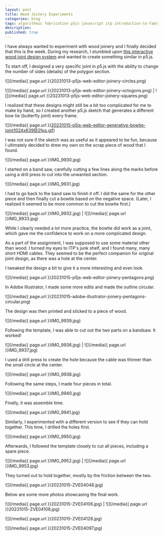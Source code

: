 ```yaml
---
layout: post
title: Wood Joinery Experiments
categories: blog
tags: algorithmic fabrication p5js javascript itp introduction-to-fabrication
description:
published: true
---
```


I have always wanted to experiment with wood joinery and I finally decided that this is the week. During my research, I stumbled upon [this interactive wood joint design system](http://www.ma-la.com/tsugite.html) and wanted to create something similar in p5.js.

<!--more-->

To start off, I designed a very specific joint in p5.js with the ability to change the number of sides (details) of the polygon section.

![](/media{{ page.url }}20231013-p5js-web-editor-joinery-circles.png)

![](/media{{ page.url }}20231013-p5js-web-editor-joinery-octogons.png) | ![](/media{{ page.url }}20231013-p5js-web-editor-joinery-squares.png)

I realized that these designs might still be a bit too complicated for me to make by hand, so I created another p5.js sketch that generates a different bow tie (butterfly joint) every frame.

![](/media{{ page.url }}20231015-p5js-web-editor-generative-bowtie-joint1024x639@2fps.gif)

I was not sure if the sketch was as useful as it appeared to be fun, because I ultimately decided to drew my own on the scrap piece of wood that I found.

![](/media{{ page.url }}IMG_9930.jpg)

I started on a band saw, carefully cutting a few lines along the marks before using a drill press to cut into the unwanted section.

![](/media{{ page.url }}IMG_9931.jpg)

I had to go back to the band saw to finish it off. I did the same for the other piece and then finally cut a bowtie based on the negative space. (Later, I realized it seemed to be more common to cut the bowtie first.)

![](/media{{ page.url }}IMG_9932.jpg) | ![](/media{{ page.url }}IMG_9933.jpg)

While I clearly needed a lot more practice, the bowtie did work as a joint, which gave me the confidence to work on a more complicated design.

As a part of the assignment, I was supposed to use some material other than wood. I turned my eyes to ITP's junk shelf, and I found many, many short HDMI cables. They seemed to be the perfect companion for original joint design, as there was a hole at the center.

I tweaked the design a bit to give it a more interesting and even look.

![](/media{{ page.url }}20231015-p5js-web-editor-joinery-pentagons.png)

In Adobe Illustrator, I made some more edits and made the outline circular.

![](/media{{ page.url }}20231015-adobe-illustrator-joinery-pentagons-circular.png)

The design was then printed and sticked to a piece of wood.

![](/media{{ page.url }}IMG_9939.jpg)

Following the template, I was able to cut out the two parts on a bandsaw. It worked!

![](/media{{ page.url }}IMG_9936.jpg) | ![](/media{{ page.url }}IMG_9937.jpg)

I used a drill press to create the hole because the cable was thinner than the small circle at the center.

![](/media{{ page.url }}IMG_9938.jpg)

Following the same steps, I made four pieces in total.

![](/media{{ page.url }}IMG_9940.jpg)

Finally, it was assemble time.

![](/media{{ page.url }}IMG_9941.jpg)

Similarly, I experimented with a different version to see if they can hold together. This time, I drilled the holes first.

![](/media{{ page.url }}IMG_9950.jpg)

Afterwards, I followed the template closely to cut all pieces, including a spare piece.

![](/media{{ page.url }}IMG_9952.jpg) | ![](/media{{ page.url }}IMG_9953.jpg)

They turned out to hold together, mostly by the friction between the two.

![](/media{{ page.url }}20231015-ZVE04048.jpg)

Below are some more photos showcasing the final work.

![](/media{{ page.url }}20231015-ZVE04106.jpg) | ![](/media{{ page.url }}20231015-ZVE04108.jpg)

![](/media{{ page.url }}20231015-ZVE04128.jpg)

![](/media{{ page.url }}20231015-ZVE04097.jpg)

